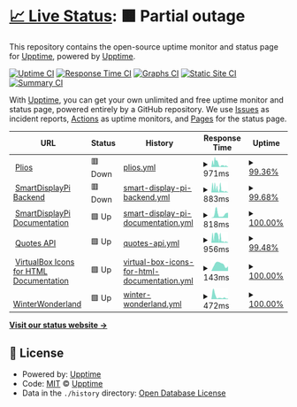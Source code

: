# [📈 Live Status](https://status.vestal.tk): <!--live status--> **🟧 Partial outage**

This repository contains the open-source uptime monitor and status page for [Upptime](https://upptime.js.org), powered by [Upptime](https://github.com/upptime/upptime).

[![Uptime CI](https://github.com/Sid220/server-status/workflows/Uptime%20CI/badge.svg)](https://github.com/Sid220/server-status/actions?query=workflow%3A%22Uptime+CI%22)
[![Response Time CI](https://github.com/Sid220/server-status/workflows/Response%20Time%20CI/badge.svg)](https://github.com/Sid220/server-status/actions?query=workflow%3A%22Response+Time+CI%22)
[![Graphs CI](https://github.com/Sid220/server-status/workflows/Graphs%20CI/badge.svg)](https://github.com/Sid220/server-status/actions?query=workflow%3A%22Graphs+CI%22)
[![Static Site CI](https://github.com/Sid220/server-status/workflows/Static%20Site%20CI/badge.svg)](https://github.com/Sid220/server-status/actions?query=workflow%3A%22Static+Site+CI%22)
[![Summary CI](https://github.com/Sid220/server-status/workflows/Summary%20CI/badge.svg)](https://github.com/Sid220/server-status/actions?query=workflow%3A%22Summary+CI%22)

With [Upptime](https://upptime.js.org), you can get your own unlimited and free uptime monitor and status page, powered entirely by a GitHub repository. We use [Issues](https://github.com/upptime/upptime/issues) as incident reports, [Actions](https://github.com/Sid220/server-status/actions) as uptime monitors, and [Pages](https://status.vestal.tk) for the status page.

<!--start: status pages-->
<!-- This summary is generated by Upptime (https://github.com/upptime/upptime) -->
<!-- Do not edit this manually, your changes will be overwritten -->
<!-- prettier-ignore -->
| URL | Status | History | Response Time | Uptime |
| --- | ------ | ------- | ------------- | ------ |
| <img alt="" src="https://icons.duckduckgo.com/ip3/plios.tech.ico" height="13"> [Plios](https://plios.tech) | 🟥 Down | [plios.yml](https://github.com/Sid220/server-status/commits/HEAD/history/plios.yml) | <details><summary><img alt="Response time graph" src="./graphs/plios/response-time-week.png" height="20"> 971ms</summary><br><a href="https://status.plios.tech/history/plios"><img alt="Response time 862" src="https://img.shields.io/endpoint?url=https%3A%2F%2Fraw.githubusercontent.com%2FSid220%2Fserver-status%2FHEAD%2Fapi%2Fplios%2Fresponse-time.json"></a><br><a href="https://status.plios.tech/history/plios"><img alt="24-hour response time 1919" src="https://img.shields.io/endpoint?url=https%3A%2F%2Fraw.githubusercontent.com%2FSid220%2Fserver-status%2FHEAD%2Fapi%2Fplios%2Fresponse-time-day.json"></a><br><a href="https://status.plios.tech/history/plios"><img alt="7-day response time 971" src="https://img.shields.io/endpoint?url=https%3A%2F%2Fraw.githubusercontent.com%2FSid220%2Fserver-status%2FHEAD%2Fapi%2Fplios%2Fresponse-time-week.json"></a><br><a href="https://status.plios.tech/history/plios"><img alt="30-day response time 934" src="https://img.shields.io/endpoint?url=https%3A%2F%2Fraw.githubusercontent.com%2FSid220%2Fserver-status%2FHEAD%2Fapi%2Fplios%2Fresponse-time-month.json"></a><br><a href="https://status.plios.tech/history/plios"><img alt="1-year response time 862" src="https://img.shields.io/endpoint?url=https%3A%2F%2Fraw.githubusercontent.com%2FSid220%2Fserver-status%2FHEAD%2Fapi%2Fplios%2Fresponse-time-year.json"></a></details> | <details><summary><a href="https://status.plios.tech/history/plios">99.36%</a></summary><a href="https://status.plios.tech/history/plios"><img alt="All-time uptime 99.25%" src="https://img.shields.io/endpoint?url=https%3A%2F%2Fraw.githubusercontent.com%2FSid220%2Fserver-status%2FHEAD%2Fapi%2Fplios%2Fuptime.json"></a><br><a href="https://status.plios.tech/history/plios"><img alt="24-hour uptime 99.98%" src="https://img.shields.io/endpoint?url=https%3A%2F%2Fraw.githubusercontent.com%2FSid220%2Fserver-status%2FHEAD%2Fapi%2Fplios%2Fuptime-day.json"></a><br><a href="https://status.plios.tech/history/plios"><img alt="7-day uptime 99.36%" src="https://img.shields.io/endpoint?url=https%3A%2F%2Fraw.githubusercontent.com%2FSid220%2Fserver-status%2FHEAD%2Fapi%2Fplios%2Fuptime-week.json"></a><br><a href="https://status.plios.tech/history/plios"><img alt="30-day uptime 99.25%" src="https://img.shields.io/endpoint?url=https%3A%2F%2Fraw.githubusercontent.com%2FSid220%2Fserver-status%2FHEAD%2Fapi%2Fplios%2Fuptime-month.json"></a><br><a href="https://status.plios.tech/history/plios"><img alt="1-year uptime 99.25%" src="https://img.shields.io/endpoint?url=https%3A%2F%2Fraw.githubusercontent.com%2FSid220%2Fserver-status%2FHEAD%2Fapi%2Fplios%2Fuptime-year.json"></a></details>
| <img alt="" src="https://icons.duckduckgo.com/ip3/backend-sdp.plios.tech.ico" height="13"> [SmartDisplayPi Backend](https://backend-sdp.plios.tech) | 🟥 Down | [smart-display-pi-backend.yml](https://github.com/Sid220/server-status/commits/HEAD/history/smart-display-pi-backend.yml) | <details><summary><img alt="Response time graph" src="./graphs/smart-display-pi-backend/response-time-week.png" height="20"> 883ms</summary><br><a href="https://status.plios.tech/history/smart-display-pi-backend"><img alt="Response time 1668" src="https://img.shields.io/endpoint?url=https%3A%2F%2Fraw.githubusercontent.com%2FSid220%2Fserver-status%2FHEAD%2Fapi%2Fsmart-display-pi-backend%2Fresponse-time.json"></a><br><a href="https://status.plios.tech/history/smart-display-pi-backend"><img alt="24-hour response time 1590" src="https://img.shields.io/endpoint?url=https%3A%2F%2Fraw.githubusercontent.com%2FSid220%2Fserver-status%2FHEAD%2Fapi%2Fsmart-display-pi-backend%2Fresponse-time-day.json"></a><br><a href="https://status.plios.tech/history/smart-display-pi-backend"><img alt="7-day response time 883" src="https://img.shields.io/endpoint?url=https%3A%2F%2Fraw.githubusercontent.com%2FSid220%2Fserver-status%2FHEAD%2Fapi%2Fsmart-display-pi-backend%2Fresponse-time-week.json"></a><br><a href="https://status.plios.tech/history/smart-display-pi-backend"><img alt="30-day response time 664" src="https://img.shields.io/endpoint?url=https%3A%2F%2Fraw.githubusercontent.com%2FSid220%2Fserver-status%2FHEAD%2Fapi%2Fsmart-display-pi-backend%2Fresponse-time-month.json"></a><br><a href="https://status.plios.tech/history/smart-display-pi-backend"><img alt="1-year response time 1668" src="https://img.shields.io/endpoint?url=https%3A%2F%2Fraw.githubusercontent.com%2FSid220%2Fserver-status%2FHEAD%2Fapi%2Fsmart-display-pi-backend%2Fresponse-time-year.json"></a></details> | <details><summary><a href="https://status.plios.tech/history/smart-display-pi-backend">99.68%</a></summary><a href="https://status.plios.tech/history/smart-display-pi-backend"><img alt="All-time uptime 60.55%" src="https://img.shields.io/endpoint?url=https%3A%2F%2Fraw.githubusercontent.com%2FSid220%2Fserver-status%2FHEAD%2Fapi%2Fsmart-display-pi-backend%2Fuptime.json"></a><br><a href="https://status.plios.tech/history/smart-display-pi-backend"><img alt="24-hour uptime 99.99%" src="https://img.shields.io/endpoint?url=https%3A%2F%2Fraw.githubusercontent.com%2FSid220%2Fserver-status%2FHEAD%2Fapi%2Fsmart-display-pi-backend%2Fuptime-day.json"></a><br><a href="https://status.plios.tech/history/smart-display-pi-backend"><img alt="7-day uptime 99.68%" src="https://img.shields.io/endpoint?url=https%3A%2F%2Fraw.githubusercontent.com%2FSid220%2Fserver-status%2FHEAD%2Fapi%2Fsmart-display-pi-backend%2Fuptime-week.json"></a><br><a href="https://status.plios.tech/history/smart-display-pi-backend"><img alt="30-day uptime 99.33%" src="https://img.shields.io/endpoint?url=https%3A%2F%2Fraw.githubusercontent.com%2FSid220%2Fserver-status%2FHEAD%2Fapi%2Fsmart-display-pi-backend%2Fuptime-month.json"></a><br><a href="https://status.plios.tech/history/smart-display-pi-backend"><img alt="1-year uptime 60.55%" src="https://img.shields.io/endpoint?url=https%3A%2F%2Fraw.githubusercontent.com%2FSid220%2Fserver-status%2FHEAD%2Fapi%2Fsmart-display-pi-backend%2Fuptime-year.json"></a></details>
| <img alt="" src="https://icons.duckduckgo.com/ip3/docs-sdp.plios.tech.ico" height="13"> [SmartDisplayPi Documentation](https://docs-sdp.plios.tech) | 🟩 Up | [smart-display-pi-documentation.yml](https://github.com/Sid220/server-status/commits/HEAD/history/smart-display-pi-documentation.yml) | <details><summary><img alt="Response time graph" src="./graphs/smart-display-pi-documentation/response-time-week.png" height="20"> 818ms</summary><br><a href="https://status.plios.tech/history/smart-display-pi-documentation"><img alt="Response time 968" src="https://img.shields.io/endpoint?url=https%3A%2F%2Fraw.githubusercontent.com%2FSid220%2Fserver-status%2FHEAD%2Fapi%2Fsmart-display-pi-documentation%2Fresponse-time.json"></a><br><a href="https://status.plios.tech/history/smart-display-pi-documentation"><img alt="24-hour response time 1120" src="https://img.shields.io/endpoint?url=https%3A%2F%2Fraw.githubusercontent.com%2FSid220%2Fserver-status%2FHEAD%2Fapi%2Fsmart-display-pi-documentation%2Fresponse-time-day.json"></a><br><a href="https://status.plios.tech/history/smart-display-pi-documentation"><img alt="7-day response time 818" src="https://img.shields.io/endpoint?url=https%3A%2F%2Fraw.githubusercontent.com%2FSid220%2Fserver-status%2FHEAD%2Fapi%2Fsmart-display-pi-documentation%2Fresponse-time-week.json"></a><br><a href="https://status.plios.tech/history/smart-display-pi-documentation"><img alt="30-day response time 882" src="https://img.shields.io/endpoint?url=https%3A%2F%2Fraw.githubusercontent.com%2FSid220%2Fserver-status%2FHEAD%2Fapi%2Fsmart-display-pi-documentation%2Fresponse-time-month.json"></a><br><a href="https://status.plios.tech/history/smart-display-pi-documentation"><img alt="1-year response time 968" src="https://img.shields.io/endpoint?url=https%3A%2F%2Fraw.githubusercontent.com%2FSid220%2Fserver-status%2FHEAD%2Fapi%2Fsmart-display-pi-documentation%2Fresponse-time-year.json"></a></details> | <details><summary><a href="https://status.plios.tech/history/smart-display-pi-documentation">100.00%</a></summary><a href="https://status.plios.tech/history/smart-display-pi-documentation"><img alt="All-time uptime 61.36%" src="https://img.shields.io/endpoint?url=https%3A%2F%2Fraw.githubusercontent.com%2FSid220%2Fserver-status%2FHEAD%2Fapi%2Fsmart-display-pi-documentation%2Fuptime.json"></a><br><a href="https://status.plios.tech/history/smart-display-pi-documentation"><img alt="24-hour uptime 100.00%" src="https://img.shields.io/endpoint?url=https%3A%2F%2Fraw.githubusercontent.com%2FSid220%2Fserver-status%2FHEAD%2Fapi%2Fsmart-display-pi-documentation%2Fuptime-day.json"></a><br><a href="https://status.plios.tech/history/smart-display-pi-documentation"><img alt="7-day uptime 100.00%" src="https://img.shields.io/endpoint?url=https%3A%2F%2Fraw.githubusercontent.com%2FSid220%2Fserver-status%2FHEAD%2Fapi%2Fsmart-display-pi-documentation%2Fuptime-week.json"></a><br><a href="https://status.plios.tech/history/smart-display-pi-documentation"><img alt="30-day uptime 100.00%" src="https://img.shields.io/endpoint?url=https%3A%2F%2Fraw.githubusercontent.com%2FSid220%2Fserver-status%2FHEAD%2Fapi%2Fsmart-display-pi-documentation%2Fuptime-month.json"></a><br><a href="https://status.plios.tech/history/smart-display-pi-documentation"><img alt="1-year uptime 61.36%" src="https://img.shields.io/endpoint?url=https%3A%2F%2Fraw.githubusercontent.com%2FSid220%2Fserver-status%2FHEAD%2Fapi%2Fsmart-display-pi-documentation%2Fuptime-year.json"></a></details>
| <img alt="" src="https://icons.duckduckgo.com/ip3/quotes-api.plios.tech.ico" height="13"> [Quotes API](https://quotes-api.plios.tech) | 🟩 Up | [quotes-api.yml](https://github.com/Sid220/server-status/commits/HEAD/history/quotes-api.yml) | <details><summary><img alt="Response time graph" src="./graphs/quotes-api/response-time-week.png" height="20"> 956ms</summary><br><a href="https://status.plios.tech/history/quotes-api"><img alt="Response time 1337" src="https://img.shields.io/endpoint?url=https%3A%2F%2Fraw.githubusercontent.com%2FSid220%2Fserver-status%2FHEAD%2Fapi%2Fquotes-api%2Fresponse-time.json"></a><br><a href="https://status.plios.tech/history/quotes-api"><img alt="24-hour response time 163" src="https://img.shields.io/endpoint?url=https%3A%2F%2Fraw.githubusercontent.com%2FSid220%2Fserver-status%2FHEAD%2Fapi%2Fquotes-api%2Fresponse-time-day.json"></a><br><a href="https://status.plios.tech/history/quotes-api"><img alt="7-day response time 956" src="https://img.shields.io/endpoint?url=https%3A%2F%2Fraw.githubusercontent.com%2FSid220%2Fserver-status%2FHEAD%2Fapi%2Fquotes-api%2Fresponse-time-week.json"></a><br><a href="https://status.plios.tech/history/quotes-api"><img alt="30-day response time 750" src="https://img.shields.io/endpoint?url=https%3A%2F%2Fraw.githubusercontent.com%2FSid220%2Fserver-status%2FHEAD%2Fapi%2Fquotes-api%2Fresponse-time-month.json"></a><br><a href="https://status.plios.tech/history/quotes-api"><img alt="1-year response time 1337" src="https://img.shields.io/endpoint?url=https%3A%2F%2Fraw.githubusercontent.com%2FSid220%2Fserver-status%2FHEAD%2Fapi%2Fquotes-api%2Fresponse-time-year.json"></a></details> | <details><summary><a href="https://status.plios.tech/history/quotes-api">99.48%</a></summary><a href="https://status.plios.tech/history/quotes-api"><img alt="All-time uptime 93.31%" src="https://img.shields.io/endpoint?url=https%3A%2F%2Fraw.githubusercontent.com%2FSid220%2Fserver-status%2FHEAD%2Fapi%2Fquotes-api%2Fuptime.json"></a><br><a href="https://status.plios.tech/history/quotes-api"><img alt="24-hour uptime 100.00%" src="https://img.shields.io/endpoint?url=https%3A%2F%2Fraw.githubusercontent.com%2FSid220%2Fserver-status%2FHEAD%2Fapi%2Fquotes-api%2Fuptime-day.json"></a><br><a href="https://status.plios.tech/history/quotes-api"><img alt="7-day uptime 99.48%" src="https://img.shields.io/endpoint?url=https%3A%2F%2Fraw.githubusercontent.com%2FSid220%2Fserver-status%2FHEAD%2Fapi%2Fquotes-api%2Fuptime-week.json"></a><br><a href="https://status.plios.tech/history/quotes-api"><img alt="30-day uptime 99.40%" src="https://img.shields.io/endpoint?url=https%3A%2F%2Fraw.githubusercontent.com%2FSid220%2Fserver-status%2FHEAD%2Fapi%2Fquotes-api%2Fuptime-month.json"></a><br><a href="https://status.plios.tech/history/quotes-api"><img alt="1-year uptime 93.31%" src="https://img.shields.io/endpoint?url=https%3A%2F%2Fraw.githubusercontent.com%2FSid220%2Fserver-status%2FHEAD%2Fapi%2Fquotes-api%2Fuptime-year.json"></a></details>
| <img alt="" src="https://icons.duckduckgo.com/ip3/vi.plios.tech.ico" height="13"> [VirtualBox Icons for HTML Documentation](https://vi.plios.tech) | 🟩 Up | [virtual-box-icons-for-html-documentation.yml](https://github.com/Sid220/server-status/commits/HEAD/history/virtual-box-icons-for-html-documentation.yml) | <details><summary><img alt="Response time graph" src="./graphs/virtual-box-icons-for-html-documentation/response-time-week.png" height="20"> 143ms</summary><br><a href="https://status.plios.tech/history/virtual-box-icons-for-html-documentation"><img alt="Response time 165" src="https://img.shields.io/endpoint?url=https%3A%2F%2Fraw.githubusercontent.com%2FSid220%2Fserver-status%2FHEAD%2Fapi%2Fvirtual-box-icons-for-html-documentation%2Fresponse-time.json"></a><br><a href="https://status.plios.tech/history/virtual-box-icons-for-html-documentation"><img alt="24-hour response time 100" src="https://img.shields.io/endpoint?url=https%3A%2F%2Fraw.githubusercontent.com%2FSid220%2Fserver-status%2FHEAD%2Fapi%2Fvirtual-box-icons-for-html-documentation%2Fresponse-time-day.json"></a><br><a href="https://status.plios.tech/history/virtual-box-icons-for-html-documentation"><img alt="7-day response time 143" src="https://img.shields.io/endpoint?url=https%3A%2F%2Fraw.githubusercontent.com%2FSid220%2Fserver-status%2FHEAD%2Fapi%2Fvirtual-box-icons-for-html-documentation%2Fresponse-time-week.json"></a><br><a href="https://status.plios.tech/history/virtual-box-icons-for-html-documentation"><img alt="30-day response time 180" src="https://img.shields.io/endpoint?url=https%3A%2F%2Fraw.githubusercontent.com%2FSid220%2Fserver-status%2FHEAD%2Fapi%2Fvirtual-box-icons-for-html-documentation%2Fresponse-time-month.json"></a><br><a href="https://status.plios.tech/history/virtual-box-icons-for-html-documentation"><img alt="1-year response time 165" src="https://img.shields.io/endpoint?url=https%3A%2F%2Fraw.githubusercontent.com%2FSid220%2Fserver-status%2FHEAD%2Fapi%2Fvirtual-box-icons-for-html-documentation%2Fresponse-time-year.json"></a></details> | <details><summary><a href="https://status.plios.tech/history/virtual-box-icons-for-html-documentation">100.00%</a></summary><a href="https://status.plios.tech/history/virtual-box-icons-for-html-documentation"><img alt="All-time uptime 99.99%" src="https://img.shields.io/endpoint?url=https%3A%2F%2Fraw.githubusercontent.com%2FSid220%2Fserver-status%2FHEAD%2Fapi%2Fvirtual-box-icons-for-html-documentation%2Fuptime.json"></a><br><a href="https://status.plios.tech/history/virtual-box-icons-for-html-documentation"><img alt="24-hour uptime 100.00%" src="https://img.shields.io/endpoint?url=https%3A%2F%2Fraw.githubusercontent.com%2FSid220%2Fserver-status%2FHEAD%2Fapi%2Fvirtual-box-icons-for-html-documentation%2Fuptime-day.json"></a><br><a href="https://status.plios.tech/history/virtual-box-icons-for-html-documentation"><img alt="7-day uptime 100.00%" src="https://img.shields.io/endpoint?url=https%3A%2F%2Fraw.githubusercontent.com%2FSid220%2Fserver-status%2FHEAD%2Fapi%2Fvirtual-box-icons-for-html-documentation%2Fuptime-week.json"></a><br><a href="https://status.plios.tech/history/virtual-box-icons-for-html-documentation"><img alt="30-day uptime 100.00%" src="https://img.shields.io/endpoint?url=https%3A%2F%2Fraw.githubusercontent.com%2FSid220%2Fserver-status%2FHEAD%2Fapi%2Fvirtual-box-icons-for-html-documentation%2Fuptime-month.json"></a><br><a href="https://status.plios.tech/history/virtual-box-icons-for-html-documentation"><img alt="1-year uptime 99.99%" src="https://img.shields.io/endpoint?url=https%3A%2F%2Fraw.githubusercontent.com%2FSid220%2Fserver-status%2FHEAD%2Fapi%2Fvirtual-box-icons-for-html-documentation%2Fuptime-year.json"></a></details>
| <img alt="" src="https://icons.duckduckgo.com/ip3/winterwonderland.plios.tech.ico" height="13"> [WinterWonderland](https://winterwonderland.plios.tech) | 🟩 Up | [winter-wonderland.yml](https://github.com/Sid220/server-status/commits/HEAD/history/winter-wonderland.yml) | <details><summary><img alt="Response time graph" src="./graphs/winter-wonderland/response-time-week.png" height="20"> 472ms</summary><br><a href="https://status.plios.tech/history/winter-wonderland"><img alt="Response time 631" src="https://img.shields.io/endpoint?url=https%3A%2F%2Fraw.githubusercontent.com%2FSid220%2Fserver-status%2FHEAD%2Fapi%2Fwinter-wonderland%2Fresponse-time.json"></a><br><a href="https://status.plios.tech/history/winter-wonderland"><img alt="24-hour response time 827" src="https://img.shields.io/endpoint?url=https%3A%2F%2Fraw.githubusercontent.com%2FSid220%2Fserver-status%2FHEAD%2Fapi%2Fwinter-wonderland%2Fresponse-time-day.json"></a><br><a href="https://status.plios.tech/history/winter-wonderland"><img alt="7-day response time 472" src="https://img.shields.io/endpoint?url=https%3A%2F%2Fraw.githubusercontent.com%2FSid220%2Fserver-status%2FHEAD%2Fapi%2Fwinter-wonderland%2Fresponse-time-week.json"></a><br><a href="https://status.plios.tech/history/winter-wonderland"><img alt="30-day response time 553" src="https://img.shields.io/endpoint?url=https%3A%2F%2Fraw.githubusercontent.com%2FSid220%2Fserver-status%2FHEAD%2Fapi%2Fwinter-wonderland%2Fresponse-time-month.json"></a><br><a href="https://status.plios.tech/history/winter-wonderland"><img alt="1-year response time 631" src="https://img.shields.io/endpoint?url=https%3A%2F%2Fraw.githubusercontent.com%2FSid220%2Fserver-status%2FHEAD%2Fapi%2Fwinter-wonderland%2Fresponse-time-year.json"></a></details> | <details><summary><a href="https://status.plios.tech/history/winter-wonderland">100.00%</a></summary><a href="https://status.plios.tech/history/winter-wonderland"><img alt="All-time uptime 94.06%" src="https://img.shields.io/endpoint?url=https%3A%2F%2Fraw.githubusercontent.com%2FSid220%2Fserver-status%2FHEAD%2Fapi%2Fwinter-wonderland%2Fuptime.json"></a><br><a href="https://status.plios.tech/history/winter-wonderland"><img alt="24-hour uptime 100.00%" src="https://img.shields.io/endpoint?url=https%3A%2F%2Fraw.githubusercontent.com%2FSid220%2Fserver-status%2FHEAD%2Fapi%2Fwinter-wonderland%2Fuptime-day.json"></a><br><a href="https://status.plios.tech/history/winter-wonderland"><img alt="7-day uptime 100.00%" src="https://img.shields.io/endpoint?url=https%3A%2F%2Fraw.githubusercontent.com%2FSid220%2Fserver-status%2FHEAD%2Fapi%2Fwinter-wonderland%2Fuptime-week.json"></a><br><a href="https://status.plios.tech/history/winter-wonderland"><img alt="30-day uptime 90.14%" src="https://img.shields.io/endpoint?url=https%3A%2F%2Fraw.githubusercontent.com%2FSid220%2Fserver-status%2FHEAD%2Fapi%2Fwinter-wonderland%2Fuptime-month.json"></a><br><a href="https://status.plios.tech/history/winter-wonderland"><img alt="1-year uptime 94.06%" src="https://img.shields.io/endpoint?url=https%3A%2F%2Fraw.githubusercontent.com%2FSid220%2Fserver-status%2FHEAD%2Fapi%2Fwinter-wonderland%2Fuptime-year.json"></a></details>

<!--end: status pages-->

[**Visit our status website →**](https://status.vestal.tk)

## 📄 License

- Powered by: [Upptime](https://github.com/upptime/upptime)
- Code: [MIT](./LICENSE) © [Upptime](https://upptime.js.org)
- Data in the `./history` directory: [Open Database License](https://opendatacommons.org/licenses/odbl/1-0/)
